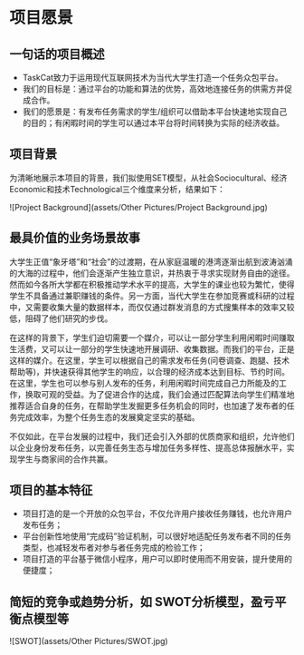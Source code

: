 # 项目愿景

## 一句话的项目概述
- TaskCat致力于运用现代互联网技术为当代大学生打造一个任务众包平台。
- 我们的目标是：通过平台的功能和算法的优势，高效地连接任务的供需方并促成合作。
- 我们的愿景是：有发布任务需求的学生/组织可以借助本平台快速地实现自己的目的；有闲暇时间的学生可以通过本平台将时间转换为实际的经济收益。

## 项目背景
为清晰地展示本项目的背景，我们拟使用SET模型，从社会Sociocultural、经济Economic和技术Technological三个维度来分析，结果如下：

![Project Background](assets/Other Pictures/Project Background.jpg)

## 最具价值的业务场景故事
大学生正值“象牙塔”和“社会”的过渡期，在从家庭温暖的港湾逐渐出航到波涛汹涌的大海的过程中，他们会逐渐产生独立意识，并热衷于寻求实现财务自由的途径。然而如今各所大学都在积极推动学术水平的提高，大学生的课业也较为繁忙，使得学生不具备通过兼职赚钱的条件。另一方面，当代大学生在参加竞赛或科研的过程中，又需要收集大量的数据样本，而仅仅通过群发消息的方式搜集样本的效率又较低，阻碍了他们研究的步伐。

在这样的背景下，学生们迫切需要一个媒介，可以让一部分学生利用闲暇时间赚取生活费，又可以让一部分的学生快速地开展调研、收集数据。而我们的平台，正是这样的媒介。在这里，学生可以根据自己的需求发布任务(问卷调查、跑腿、技术帮助等)，并快速获得其他学生的响应，以合理的经济成本达到目标、节约时间。在这里，学生也可以参与别人发布的任务，利用闲暇时间完成自己力所能及的工作，换取可观的受益。为了促进合作的达成，我们会通过匹配算法向学生们精准地推荐适合自身的任务，在帮助学生发掘更多任务机会的同时，也加速了发布者的任务完成效率，为整个任务生态的发展奠定坚实的基础。

不仅如此，在平台发展的过程中，我们还会引入外部的优质商家和组织，允许他们以企业身份发布任务，以完善任务生态与增加任务多样性、提高总体报酬水平，实现学生与商家间的合作共赢。

## 项目的基本特征
- 项目打造的是一个开放的众包平台，不仅允许用户接收任务赚钱，也允许用户发布任务；
- 平台创新性地使用“完成码”验证机制，可以很好地适配任务发布者不同的任务类型，也减轻发布者对参与者任务完成的检验工作；
- 项目打造的平台基于微信小程序，用户可以即时使用而不用安装，提升使用的便捷度；

## 简短的竞争或趋势分析，如 SWOT分析模型，盈亏平衡点模型等

![SWOT](assets/Other Pictures/SWOT.jpg)
